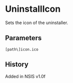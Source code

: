 # UninstallIcon

Sets the icon of the uninstaller.

## Parameters

    [path\]icon.ico

## History

Added in NSIS v1.0f
